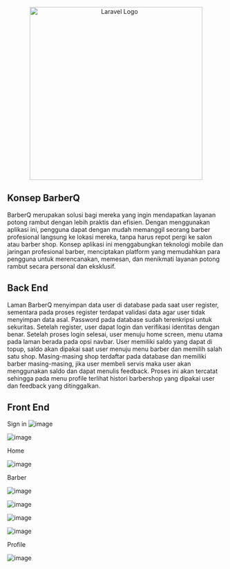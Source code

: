 <p align="center"><a href="https://laravel.com" target="_blank"><img src="https://raw.githubusercontent.com/laravel/art/master/logo-lockup/5%20SVG/2%20CMYK/1%20Full%20Color/laravel-logolockup-cmyk-red.svg" width="400" alt="Laravel Logo"></a></p>

## Konsep BarberQ

BarberQ merupakan solusi bagi mereka yang ingin mendapatkan layanan potong rambut dengan lebih praktis dan efisien. Dengan menggunakan aplikasi ini, pengguna dapat dengan mudah memanggil seorang barber profesional langsung ke lokasi mereka, tanpa harus repot pergi ke salon atau barber shop. Konsep aplikasi ini menggabungkan teknologi mobile dan jaringan profesional barber, menciptakan platform yang memudahkan para pengguna untuk merencanakan, memesan, dan menikmati layanan potong rambut secara personal dan eksklusif.

## Back End

Laman BarberQ menyimpan data user di database pada saat user register, sementara pada proses register terdapat validasi data agar user tidak menyimpan data asal. Password pada database sudah terenkripsi untuk sekuritas. Setelah register, user dapat login dan verifikasi identitas dengan benar. Setelah proses login selesai, user menuju home screen, menu utama pada laman berada pada opsi navbar. User memiliki saldo yang dapat di topup, saldo akan dipakai saat user menuju menu barber dan memilih salah satu shop. Masing-masing shop terdaftar pada database dan memiliki barber masing-masing, jika user membeli servis maka user akan menggunakan saldo dan dapat menulis feedback. Proses ini akan tercatat sehingga pada menu profile terlihat histori barbershop yang dipakai user dan feedback yang ditinggalkan.

## Front End 

Sign in
![image](https://github.com/ivoherid/project-webprog/assets/127408388/a11be552-a01d-4a8e-aabf-6fc57e46a626)


![image](https://github.com/ivoherid/project-webprog/assets/127408388/46e9a3c2-5381-4c7a-9c57-24b612bad958)



Home

![image](https://github.com/ivoherid/project-webprog/assets/127408388/5c952021-5725-465a-97e0-45dc84264d57)


Barber

![image](https://github.com/ivoherid/project-webprog/assets/127408388/c9f7c09f-1a4e-4c07-94d6-e0cd174c285d)


![image](https://github.com/ivoherid/project-webprog/assets/127408388/f0d02952-0903-41e4-b6ee-8730c64fd406)



![image](https://github.com/ivoherid/project-webprog/assets/127408388/07788477-de54-4970-9ce9-e693777868ce)



![image](https://github.com/ivoherid/project-webprog/assets/127408388/2849967f-1c15-4b89-9620-94a1262ae253)


Profile


![image](https://github.com/ivoherid/project-webprog/assets/127408388/78083db9-f5bc-468a-962b-d3112dbe8aa3)




